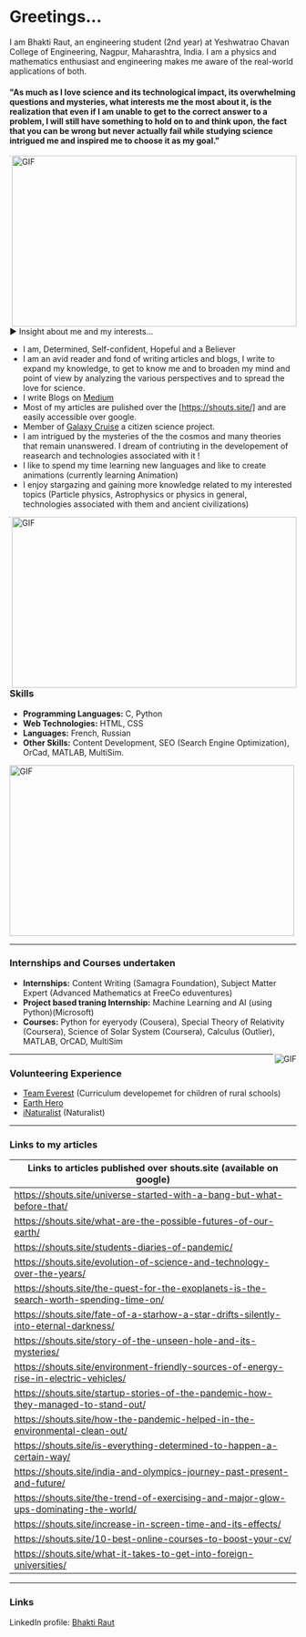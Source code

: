 # Greetings...
I am Bhakti Raut, an engineering student (2nd year) at Yeshwatrao Chavan College of Engineering, Nagpur, Maharashtra, India. I am a physics and mathematics enthusiast and engineering makes me aware of the real-world applications of both. 
#### "As much as I love science and its technological impact, its overwhelming questions and mysteries, what interests me the most about it, is the realization that even if I am unable to get to the correct answer to a problem, I will still have something to hold on to and think upon, the fact that you can be wrong but never actually fail while studying science intrigued me and inspired me to choose it as my goal."

<img align="right" alt="GIF" src="https://github.com/Bhaktiraut02/My-Articles-Blogs-and-Interests-and-more.../blob/main/SUPERCOUNDUCTIVITY.jpg" width="500" height="300" />

------------
▶ Insight about me and my interests...
- I am, Determined, Self-confident, Hopeful and a Believer   
- I am an avid reader and fond of writing articles and blogs, I write to expand my knowledge, to get to know me and to broaden my mind and point of view by analyzing the various perspectives and to spread the love for science.
- I write Blogs on [Medium](https://medium.com/@rautbhakti0088)
- Most of my articles are pulished over the [https://shouts.site/] and are easily accessible over google.
- Member of [Galaxy Cruise](https://galaxycruise.mtk.nao.ac.jp/en/) a citizen science project. 
- I am intrigued by the mysteries of the the cosmos and many theories that remain unanswered. I dream of contriuting in the developement of reasearch and technologies associated with it ! 
- I like to spend my time learning new languages and like to create animations (currently learning Animation)
- I enjoy stargazing and gaining more knowledge related to my interested topics (Particle physics, Astrophysics or physics in general, technologies associated with them and ancient civilizations)

<img align="right" alt="GIF" src="https://github.com/Bhaktiraut02/My-Articles-Blogs-and-Interests-and-more.../blob/main/1_HLGtY6O2vUHqIyEbWdmBgA.jpeg" width="500" height="300"/>

------------
### Skills
- **Programming Languages:** C, Python
- **Web Technologies:** HTML, CSS
- **Languages:** French, Russian
- **Other Skills:** Content Development, SEO (Search Engine Optimization), OrCad, MATLAB, MultiSim.

<img align="center" alt="GIF" src="https://github.com/Bhaktiraut02/My-Articles-Blogs-and-Interests-and-more.../blob/main/Header_The_coevolution_of_particle_physics_and_computing.jpeg" width="500" height="300"/>

 ------------
 ### Internships and Courses undertaken
- **Internships:** Content Writing (Samagra Foundation), Subject Matter Expert (Advanced Mathematics at FreeCo eduventures)
- **Project based traning Internship:** Machine Learning and AI (using Python)(Microsoft)
- **Courses:** Python for eyeryody (Cousera), Special Theory of Relativity (Coursera), Science of Solar System (Coursera), Calculus (Outlier), MATLAB, OrCAD, MultiSim

<img align="right" alt="GIF" src="https://github.com/Bhaktiraut02/My-Articles-Blogs-and-Interests-and-more.../blob/main/stylized-volunteers-help-charity-sharing-260nw-1766931404.jpg" />

------------
### Volunteering Experience
- [Team Everest](https://www.teameverest.ngo/about) (Curriculum developemet for children of rural schools)
- [Earth Hero](https://www.earthhero.org/)
- [iNaturalist](https://www.inaturalist.org/) (Naturalist)

------------
### Links to my articles
| Links to articles published over shouts.site (available on google) |
| ------------- |
|https://shouts.site/universe-started-with-a-bang-but-what-before-that/ |
|https://shouts.site/what-are-the-possible-futures-of-our-earth/ |
|https://shouts.site/students-diaries-of-pandemic/ |
|https://shouts.site/evolution-of-science-and-technology-over-the-years/ |
|https://shouts.site/the-quest-for-the-exoplanets-is-the-search-worth-spending-time-on/ |
|https://shouts.site/fate-of-a-starhow-a-star-drifts-silently-into-eternal-darkness/ |
|https://shouts.site/story-of-the-unseen-hole-and-its-mysteries/ |
|https://shouts.site/environment-friendly-sources-of-energy-rise-in-electric-vehicles/ |
|https://shouts.site/startup-stories-of-the-pandemic-how-they-managed-to-stand-out/ |
|https://shouts.site/how-the-pandemic-helped-in-the-environmental-clean-out/ |
|https://shouts.site/is-everything-determined-to-happen-a-certain-way/ |
|https://shouts.site/india-and-olympics-journey-past-present-and-future/ |
|https://shouts.site/the-trend-of-exercising-and-major-glow-ups-dominating-the-world/ |
|https://shouts.site/increase-in-screen-time-and-its-effects/ |
|https://shouts.site/10-best-online-courses-to-boost-your-cv/ |
|https://shouts.site/what-it-takes-to-get-into-foreign-universities/ |

------------
### Links 
LinkedIn profile: [Bhakti Raut](https://www.linkedin.com/in/bhakti-raut-57888b227)


